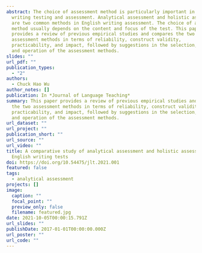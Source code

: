 ```yaml
---
abstract: The choice of assessment method is particularly important in English
  writing testing and assessment. Analytical assessment and holistic assessment
  are two common methods in English writing assessment. The choice of assessment
  method usually depends on the content and focus of the test. This paper
  provides a review of previous empirical studies and compares the two
  assessment methods in terms of reliability, construct validity,
  practicability, and impact, followed by suggestions in the selection, design,
  and operation of the assessment methods.
slides: ""
url_pdf: ""
publication_types:
  - "2"
authors:
  - Chuck Hao Wu
author_notes: []
publication: In *Journal of Language Teaching*
summary: This paper provides a review of previous empirical studies and compares
  the two assessment methods in terms of reliability, construct validity,
  practicability, and impact, followed by suggestions in the selection, design,
  and operation of the assessment methods.
url_dataset: ""
url_project: ""
publication_short: ""
url_source: ""
url_video: ""
title: A comparative study of analytical assessment and holistic assessment in
  English writing tests
doi: https://doi.org/10.54475/jlt.2021.001
featured: false
tags:
  - analytical assessment
projects: []
image:
  caption: ""
  focal_point: ""
  preview_only: false
  filename: featured.jpg
date: 2021-10-05T00:00:15.791Z
url_slides: ""
publishDate: 2017-01-01T00:00:00.000Z
url_poster: ""
url_code: ""
---
```

